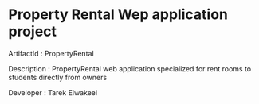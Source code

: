 # Property Rental Wep application project  


ArtifactId : PropertyRental

Description : PropertyRental web application specialized for rent rooms to students directly from owners 

Developer : Tarek Elwakeel 


           